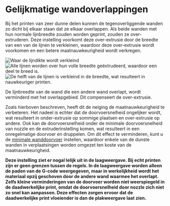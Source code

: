 Gelijkmatige wandoverlappingen
====
Bij het printen van zeer dunne delen kunnen de tegenoverliggende wanden zo dicht bij elkaar staan ​​dat ze elkaar overlappen. Als beide wanden met hun normale lijnbreedte zouden worden geprint, zouden ze over-extruderen. Deze instelling voorkomt deze over-extrusie door de breedte van een van de lijnen te verkleinen, waardoor deze over-extrusie wordt voorkomen en een betere maatnauwkeurigheid wordt verkregen.

![Waar de lijndikte wordt verkleind](../../../articles/images/travel_compensate_overlapping_walls_enabled_schematic.svg)
![Alle lijnen worden over hun volle breedte geëxtrudeerd, waardoor een deel te breed is.](../../../articles/images/travel_compensate_overlapping_walls_enabled_disabled.png)
![De helft van de lijnen is verkleind in de breedte, wat resulteert in nauwkeuriger printen.](../../../articles/images/travel_compensate_overlapping_walls_enabled_enabled.png)

De lijnbreedte van de wand die een andere wand overlapt, wordt verminderd met het overlapgebied. Dit compenseert de over-extrusie.

Zoals hierboven beschreven, heeft dit de neiging de maatnauwkeurigheid te verbeteren. Het nadeel is echter dat de doorvoersnelheid ongelijker wordt, wat resulteert in onder-extrusie op sommige plaatsen en over-extrusie op andere. Ook kan de doorvoersnelheid onder de minimale doorvoersnelheid van nozzle en de extruderinstelling komen, wat resulteert in een onregelmatige doorvoer en druppelen. Om dit effect te verminderen, kunt u de [minimale wanddoorvoer](wall_min_flow.md) instellen, waardoor enkele van de dunste wanden in verplaatsingen worden omgezet ten koste van de maatnauwkeurigheid.

**Deze instelling ziet er nogal lelijk uit in de laagweergave. Bij echt printen zijn er geen grenzen tussen de regels. In de laagweergave worden alleen de paden van de G-code weergegeven, maar in werkelijkheid wordt het materiaal opzij geschoven door de andere wand waarmee het overlapt. Zelfs kleine verminderingen van de doorvoer worden niet weerspiegeld in de daadwerkelijke print, omdat de doorvoersnelheid door nozzle zich niet zo snel kan aanpassen. Deze effecten zorgen ervoor dat de daadwerkelijke print vloeiender is dan de plakweergave laat zien.**